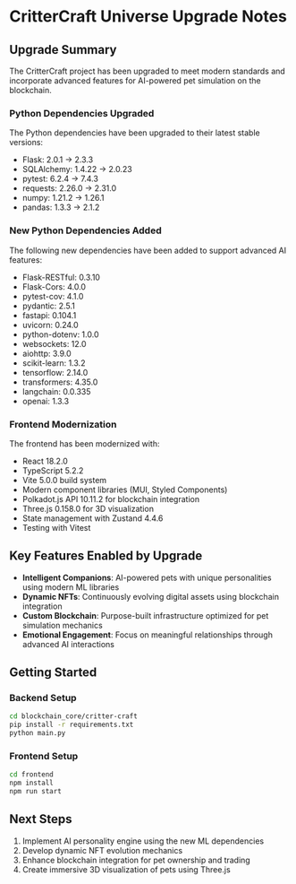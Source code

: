 # CritterCraft Universe Upgrade Notes

## Upgrade Summary

The CritterCraft project has been upgraded to meet modern standards and incorporate advanced features for AI-powered pet simulation on the blockchain.

### Python Dependencies Upgraded

The Python dependencies have been upgraded to their latest stable versions:

- Flask: 2.0.1 → 2.3.3
- SQLAlchemy: 1.4.22 → 2.0.23
- pytest: 6.2.4 → 7.4.3
- requests: 2.26.0 → 2.31.0
- numpy: 1.21.2 → 1.26.1
- pandas: 1.3.3 → 2.1.2

### New Python Dependencies Added

The following new dependencies have been added to support advanced AI features:

- Flask-RESTful: 0.3.10
- Flask-Cors: 4.0.0
- pytest-cov: 4.1.0
- pydantic: 2.5.1
- fastapi: 0.104.1
- uvicorn: 0.24.0
- python-dotenv: 1.0.0
- websockets: 12.0
- aiohttp: 3.9.0
- scikit-learn: 1.3.2
- tensorflow: 2.14.0
- transformers: 4.35.0
- langchain: 0.0.335
- openai: 1.3.3

### Frontend Modernization

The frontend has been modernized with:

- React 18.2.0
- TypeScript 5.2.2
- Vite 5.0.0 build system
- Modern component libraries (MUI, Styled Components)
- Polkadot.js API 10.11.2 for blockchain integration
- Three.js 0.158.0 for 3D visualization
- State management with Zustand 4.4.6
- Testing with Vitest

## Key Features Enabled by Upgrade

- **Intelligent Companions**: AI-powered pets with unique personalities using modern ML libraries
- **Dynamic NFTs**: Continuously evolving digital assets using blockchain integration
- **Custom Blockchain**: Purpose-built infrastructure optimized for pet simulation mechanics
- **Emotional Engagement**: Focus on meaningful relationships through advanced AI interactions

## Getting Started

### Backend Setup

```bash
cd blockchain_core/critter-craft
pip install -r requirements.txt
python main.py
```

### Frontend Setup

```bash
cd frontend
npm install
npm run start
```

## Next Steps

1. Implement AI personality engine using the new ML dependencies
2. Develop dynamic NFT evolution mechanics
3. Enhance blockchain integration for pet ownership and trading
4. Create immersive 3D visualization of pets using Three.js